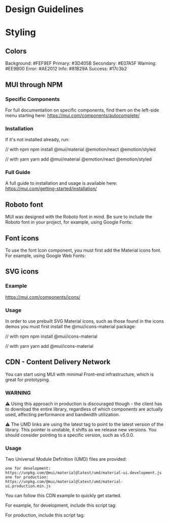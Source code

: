 # Design Guidelines

# Styling

## Colors


Background: #FEF9EF
Primary: #3D405B
Secondary: #E07A5F
Warning: #EE9B00
Error: #AE2012
Info: #81B29A
Success: #17c3b2


## MUI through NPM

### Specific Components

For full documentation on specific components, find them on the left-side menu starting here: https://mui.com/components/autocomplete/

### Installation 

If it's not installed already, run:

// with npm
npm install @mui/material @emotion/react @emotion/styled

// with yarn
yarn add @mui/material @emotion/react @emotion/styled

### Full Guide

A full guide to installation and usage is available here: https://mui.com/getting-started/installation/

## Roboto font

MUI was designed with the Roboto font in mind. Be sure to include the Roboto font in your project, for example, using Google Fonts:

<link rel="stylesheet" href="https://fonts.googleapis.com/css?family=Roboto:300,400,500,700&display=swap" />

## Font icons

To use the font Icon component, you must first add the Material icons font. For example, using Google Web Fonts:

<link rel="stylesheet" href="https://fonts.googleapis.com/icon?family=Material+Icons" />

## SVG icons

### Example

https://mui.com/components/icons/

### Usage

In order to use prebuilt SVG Material icons, such as those found in the icons demos you must first install the @mui/icons-material package:

// with npm
npm install @mui/icons-material

// with yarn
yarn add @mui/icons-material

## CDN - Content Delivery Network

You can start using MUI with minimal Front-end infrastructure, which is great for prototyping.

### WARNING

⚠️ Using this approach in production is discouraged though - the client has to download the entire library, regardless of which components are actually used, affecting performance and bandwidth utilization.

⚠️ The UMD links are using the latest tag to point to the latest version of the library. This pointer is unstable, it shifts as we release new versions. You should consider pointing to a specific version, such as v5.0.0.

### Usage

Two Universal Module Definition (UMD) files are provided:

    one for development: https://unpkg.com/@mui/material@latest/umd/material-ui.development.js
    one for production: https://unpkg.com/@mui/material@latest/umd/material-ui.production.min.js

You can follow this CDN example to quickly get started.

For example, for development, include this script tag:

<script crossorigin src="https://unpkg.com/@mui/material@latest/umd/material-ui.development.js"></script>

For production, include this script tag: 

<script crossorigin src="https://unpkg.com/@mui/material@latest/umd/material-ui.production.min.js"></script>
